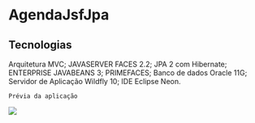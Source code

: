 # AgendaJsfJpa

## Tecnologias

Arquitetura MVC; 
JAVASERVER FACES 2.2; 
JPA 2 com Hibernate; 
ENTERPRISE JAVABEANS 3;
PRIMEFACES; 
Banco de dados Oracle 11G;
Servidor de Aplicação Wildfly 10; 
IDE Eclipse Neon.

```
Prévia da aplicação
```
![](https://github.com/marcosabreu39/Agenda_JavaserverFaces2.2_JPA2_Oracle11g/blob/master/src/main/webapp/resources/images/AgendaJsfJpa.gif)
